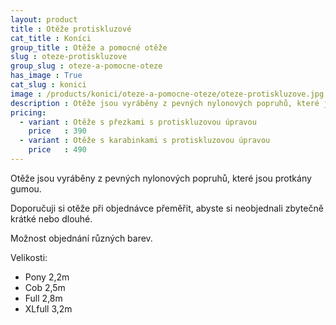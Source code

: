```yaml
---
layout: product
title : Otěže protiskluzové
cat_title : Koníci
group_title : Otěže a pomocné otěže
slug : oteze-protiskluzove
group_slug : oteze-a-pomocne-oteze
has_image : True
cat_slug : konici
image : /products/konici/oteze-a-pomocne-oteze/oteze-protiskluzove.jpg
description : Otěže jsou vyráběny z pevných nylonových popruhů, které jsou protkány gumou.
pricing:
  - variant : Otěže s přezkami s protiskluzovou úpravou
    price   : 390
  - variant : Otěže s karabinkami s protiskluzovou úpravou
    price   : 490
---
```


Otěže jsou vyráběny z pevných nylonových popruhů, které jsou protkány gumou.

Doporučuji si otěže při objednávce přeměřit, abyste si neobjednali zbytečně krátké nebo dlouhé.

Možnost objednání různých barev.

Velikosti:

 - Pony 2,2m
 - Cob 2,5m
 - Full 2,8m
 - XLfull 3,2m

